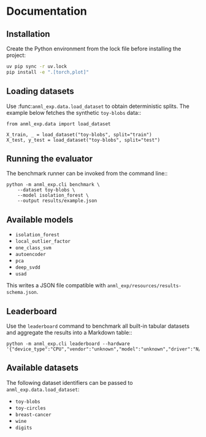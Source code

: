 # Documentation

## Installation

Create the Python environment from the lock file before installing the project:

```bash
uv pip sync -r uv.lock
pip install -e ".[torch,plot]"
```

## Loading datasets

Use :func:`anml_exp.data.load_dataset` to obtain deterministic splits. The
example below fetches the synthetic ``toy-blobs`` data::

    from anml_exp.data import load_dataset

    X_train, _ = load_dataset("toy-blobs", split="train")
    X_test, y_test = load_dataset("toy-blobs", split="test")

## Running the evaluator

The benchmark runner can be invoked from the command line::

    python -m anml_exp.cli benchmark \
        --dataset toy-blobs \
        --model isolation_forest \
        --output results/example.json

## Available models

- ``isolation_forest``
- ``local_outlier_factor``
- ``one_class_svm``
- ``autoencoder``
- ``pca``
- ``deep_svdd``
- ``usad``

This writes a JSON file compatible with ``anml_exp/resources/results-schema.json``.

## Leaderboard

Use the ``leaderboard`` command to benchmark all built-in tabular datasets and aggregate the results into a Markdown table::

    python -m anml_exp.cli leaderboard --hardware '{"device_type":"CPU","vendor":"unknown","model":"unknown","driver":"N/A","num_devices":1,"notes":"example"}'


## Available datasets

The following dataset identifiers can be passed to
``anml_exp.data.load_dataset``:

- ``toy-blobs``
- ``toy-circles``
- ``breast-cancer``
- ``wine``
- ``digits``
